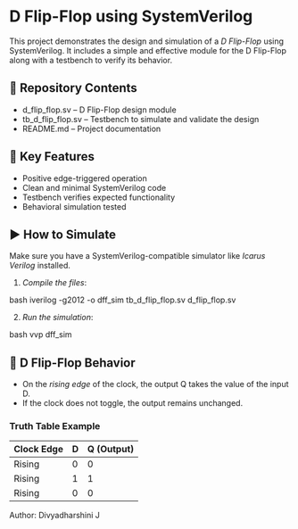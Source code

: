 # D Flip-Flop using SystemVerilog

This project demonstrates the design and simulation of a *D Flip-Flop* using SystemVerilog. It includes a simple and effective module for the D Flip-Flop along with a testbench to verify its behavior.

## 📁 Repository Contents

- d_flip_flop.sv – D Flip-Flop design module  
- tb_d_flip_flop.sv – Testbench to simulate and validate the design  
- README.md – Project documentation

## 🔧 Key Features

- Positive edge-triggered operation  
- Clean and minimal SystemVerilog code  
- Testbench verifies expected functionality  
- Behavioral simulation tested

## ▶️ How to Simulate

Make sure you have a SystemVerilog-compatible simulator like *Icarus Verilog* installed.

1. *Compile the files*:

bash
iverilog -g2012 -o dff_sim tb_d_flip_flop.sv d_flip_flop.sv


2. *Run the simulation*:

bash
vvp dff_sim


## 🧪 D Flip-Flop Behavior

- On the *rising edge* of the clock, the output Q takes the value of the input D.  
- If the clock does not toggle, the output remains unchanged.  

### Truth Table Example

| Clock Edge | D | Q (Output) |
|------------|---|------------|
| Rising     | 0 | 0          |
| Rising     | 1 | 1          |
| Rising     | 0 | 0          |



Author: Divyadharshini J  
